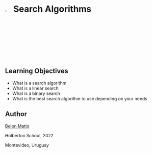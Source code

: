 # <a> <img src="https://upload.wikimedia.org/wikipedia/commons/thumb/1/18/C_Programming_Language.svg/1200px-C_Programming_Language.svg.png" alt="Search algorithms" width=4% heigth=4% ></img></a> Search Algorithms

## Learning Objectives
- What is a search algorithm
- What is a linear search
- What is a binary search
- What is the best search algorithm to use depending on your needs

## Author
[Belén Matto](https://www.linkedin.com/in/mattobelen/)

Holberton School, 2022

Montevideo, Uruguay
